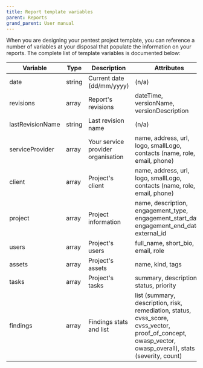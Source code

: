 ```yaml
---
title: Report template variables
parent: Reports
grand_parent: User manual
---
```


When you are designing your pentest project template, you can reference a number of variables at your disposal that populate the information on your reports. The complete list of template variables is documented below:

<table>
    <thead>
        <tr>
            <th>Variable</th>
            <th>Type</th>
            <th>Description</th>
            <th>Attributes</th>
        </tr>
    </thead>
    <tbody>
        <tr>
            <td>date</td>
            <td>string</td>
            <td>Current date (dd/mm/yyyy)</td>
            <td>(n/a)</td>
        </tr>
        <tr>
            <td>revisions</td>
            <td>array</td>
            <td>Report's revisions</td>
            <td>dateTime, versionName, versionDescription</td>
        </tr>
        <tr>
            <td>lastRevisionName</td>
            <td>string</td>
            <td>Last revision name</td>
            <td>(n/a)</td>
        </tr>
        <tr>
            <td>serviceProvider</td>
            <td>array</td>
            <td>Your service provider organisation</td>
            <td>name, address, url, logo, smallLogo, contacts (name, role, email, phone)</td>
        </tr>
        <tr>
            <td>client</td>
            <td>array</td>
            <td>Project's client</td>
            <td>name, address, url, logo, smallLogo, contacts (name, role, email, phone)</td>
        </tr>
        <tr>
            <td>project</td>
            <td>array</td>
            <td>Project information</td>
            <td>name, description, engagement_type, engagement_start_date, engagement_end_date, external_id</td>
        </tr>
        <tr>
            <td>users</td>
            <td>array</td>
            <td>Project's users</td>
            <td>full_name, short_bio, email, role</td>
        </tr>
        <tr>
            <td>assets</td>
            <td>array</td>
            <td>Project's assets</td>
            <td>name, kind, tags</td>
        </tr>
        <tr>
            <td>tasks</td>
            <td>array</td>
            <td>Project's tasks</td>
            <td>summary, description, status, priority</td>
        </tr>
        <tr>
            <td>findings</td>
            <td>array</td>
            <td>Findings stats and list</td>
            <td>list (summary, description, risk, remediation, status, cvss_score, cvss_vector, proof_of_concept, owasp_vector, owasp_overall), stats (severity, count)</td>
        </tr>
    </tbody>
</table>
